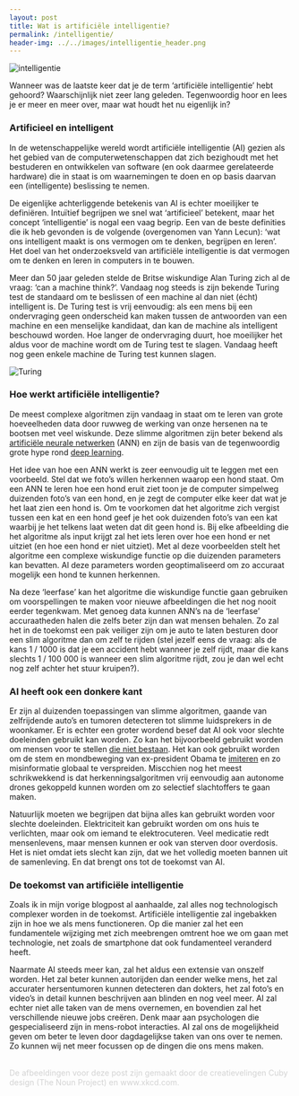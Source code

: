 ```yaml
---
layout: post
title: Wat is artificiële intelligentie?
permalink: /intelligentie/ 
header-img: ../../images/intelligentie_header.png
---
```


![intelligentie](../../images/intelligentie_image1.png)
<br>

Wanneer was de laatste keer dat je de term ‘artificiële intelligentie’ hebt gehoord? Waarschijnlijk niet zeer lang geleden. Tegenwoordig hoor en lees je er meer en meer over, maar wat houdt het nu eigenlijk in?

### Artificieel en intelligent

In de wetenschappelijke wereld wordt artificiële intelligentie (AI) gezien als het gebied van de computerwetenschappen dat zich bezighoudt met het bestuderen en ontwikkelen van software (en ook daarmee gerelateerde hardware) die in staat is om waarnemingen te doen en op basis daarvan een (intelligente) beslissing te nemen. 

De eigenlijke achterliggende betekenis van AI is echter moeilijker te definiëren. Intuïtief begrijpen we snel wat ‘artificieel’ betekent, maar het concept ‘intelligentie’ is nogal een vaag begrip. Een van de beste definities die ik heb gevonden is de volgende (overgenomen van Yann Lecun): ‘wat ons intelligent maakt is ons vermogen om te denken, begrijpen en leren’. Het doel van het onderzoeksveld van artificiële intelligentie is dat vermogen om te denken en leren in computers in te bouwen.

Meer dan 50 jaar geleden stelde de Britse wiskundige Alan Turing zich al de vraag: ‘can a machine think?’. Vandaag nog steeds is zijn bekende Turing test de standaard om te beslissen of een machine al dan niet (écht) intelligent is. De Turing test is vrij eenvoudig: als een mens bij een ondervraging geen onderscheid kan maken tussen de antwoorden van een machine en een menselijke kandidaat, dan kan de machine als intelligent beschouwd worden. Hoe langer de ondervraging duurt, hoe moeilijker het aldus voor de machine wordt om de Turing test te slagen. Vandaag heeft nog geen enkele machine de Turing test kunnen slagen. 

![Turing](../../images/intelligentie_turing.jpeg)
<br>

### Hoe werkt artificiële intelligentie?

De meest complexe algoritmen zijn vandaag in staat om te leren van grote hoeveelheden data door ruwweg de werking van onze hersenen na te bootsen met veel wiskunde. Deze slimme algoritmen zijn beter bekend als [artificiële neurale netwerken](https://skymind.ai/wiki/neural-network) (ANN) en zijn de basis van de tegenwoordig grote hype rond [deep learning](https://www.mathworks.com/discovery/deep-learning.html). 

Het idee van hoe een ANN werkt is zeer eenvoudig uit te leggen met een voorbeeld. Stel dat we foto’s willen herkennen waarop een hond staat. Om een ANN te leren hoe een hond eruit ziet toon je de computer simpelweg duizenden foto’s van een hond, en je zegt de computer elke keer dat wat je het laat zien een hond is. Om te voorkomen dat het algoritme zich vergist tussen een kat en een hond geef je het ook duizenden foto’s van een kat waarbij je het telkens laat weten dat dit geen hond is. Bij elke afbeelding die het algoritme als input krijgt zal het iets leren over hoe een hond er net uitziet (en hoe een hond er niet uitziet). Met al deze voorbeelden stelt het algoritme een complexe wiskundige functie op die duizenden parameters kan bevatten. Al deze parameters worden geoptimaliseerd om zo accuraat mogelijk een hond te kunnen herkennen. 

Na deze ‘leerfase’ kan het algoritme die wiskundige functie gaan gebruiken om voorspellingen te maken voor nieuwe afbeeldingen die het nog nooit eerder tegenkwam. Met genoeg data kunnen ANN’s na de ‘leerfase’ accuraatheden halen die zelfs beter zijn dan wat mensen behalen. Zo zal het in de toekomst een pak veiliger zijn om je auto te laten besturen door een slim algoritme dan om zelf te rijden (stel jezelf eens de vraag: als de kans 1 / 1000 is dat je een accident hebt wanneer je zelf rijdt, maar die kans slechts 1 / 100 000 is wanneer een slim algoritme rijdt, zou je dan wel echt nog zelf achter het stuur kruipen?).

### AI heeft ook een donkere kant

Er zijn al duizenden toepassingen van slimme algoritmen, gaande van zelfrijdende auto’s en tumoren detecteren tot slimme luidsprekers in de woonkamer. Er is echter een groter wordend besef dat AI ook voor slechte doeleinden gebruikt kan worden. Zo kan het bijvoorbeeld gebruikt worden om mensen voor te stellen [die niet bestaan](https://www.thispersondoesnotexist.com/). Het kan ook gebruikt worden om de stem en mondbeweging van ex-president Obama te [imiteren](https://www.youtube.com/watch?v=AmUC4m6w1wo) en zo misinformatie globaal te verspreiden. Miscchien nog het meest schrikwekkend is dat herkenningsalgoritmen vrij eenvoudig aan autonome drones gekoppeld kunnen worden om zo selectief slachtoffers te gaan maken.

Natuurlijk moeten we begrijpen dat bijna alles kan gebruikt worden voor slechte doeleinden. Elektriciteit kan gebruikt worden om ons huis te verlichten, maar ook om iemand te elektrocuteren. Veel medicatie redt mensenlevens, maar mensen kunnen er ook van sterven door overdosis. Het is niet omdat iets slecht kan zijn, dat we het volledig moeten bannen uit de samenleving. En dat brengt ons tot de toekomst van AI.

### De toekomst van artificiële intelligentie

Zoals ik in mijn vorige blogpost al aanhaalde, zal alles nog technologisch complexer worden in de toekomst. Artificiële intelligentie zal ingebakken zijn in hoe we als mens functioneren. Op die manier zal het een fundamentele wijziging met zich meebrengen omtrent hoe we om gaan met technologie, net zoals de smartphone dat ook fundamenteel veranderd heeft. 

Naarmate AI steeds meer kan, zal het aldus een extensie van onszelf worden. Het zal beter kunnen autorijden dan eender welke mens, het zal accurater hersentumoren kunnen detecteren dan dokters, het zal foto’s en video’s in detail kunnen beschrijven aan blinden en nog veel meer. AI zal echter niet alle taken van de mens overnemen, en bovendien zal het verschillende nieuwe jobs creëren. Denk maar aan psychologen die gespecialiseerd zijn in mens-robot interacties. AI zal ons de mogelijkheid geven om beter te leven door dagdagelijkse taken van ons over te nemen. Zo kunnen wij net meer focussen op de dingen die ons mens maken.

<br>
<font color='lightgray'>De afbeeldingen voor deze post zijn gemaakt door de creatievelingen Cuby design (The Noun Project) en www.xkcd.com.</font>
<br>
